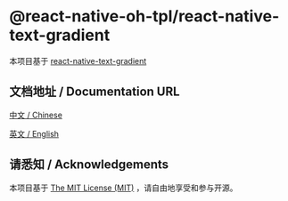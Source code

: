 # @react-native-oh-tpl/react-native-text-gradient

本项目基于 [react-native-text-gradient](https://github.com/iyegoroff/react-native-text-gradient)

## 文档地址 / Documentation URL 

[中文 / Chinese](https://gitee.com/react-native-oh-library/usage-docs/blob/master/zh-cn/react-native-text-gradient.md)

[英文 / English](https://gitee.com/react-native-oh-library/usage-docs/blob/master/zh-cn/react-native-text-gradient.md)


## 请悉知 / Acknowledgements

本项目基于 [The MIT License (MIT)](https://www.mit-license.org/) ，请自由地享受和参与开源。


